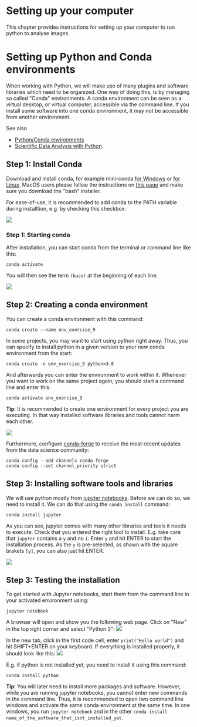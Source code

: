 # Setting up your computer

This chapter provides instructions for setting up your computer to run python to analyse images.

# Setting up Python and Conda environments
When working with Python, we will make use of many plugins and software libraries which need to be organized.
One way of doing this, is by managing so called "Conda" environments.
A conda environment can be seen as a virtual desktop, or virtual computer, accessible via the command line. 
If you install some software into one conda environment, it may not be accessible from another environment.

See also 
* [Python/Conda environments](https://mpicbg-scicomp.github.io/ipf_howtoguides/guides/Python_Conda_Environments)
* [Scientific Data Analysis with Python](https://youtu.be/MOEPe9TGBK0).

## Step 1: Install Conda
Download and install conda, for example mini-conda 
[for Windows](https://docs.conda.io/en/latest/miniconda.html#windows-installers) or 
[for Linux](https://docs.conda.io/en/latest/miniconda.html#linux-installers). MacOS users please follow the instructions on [this page](https://docs.conda.io/projects/continuumio-conda/en/latest/user-guide/install/macos.html) and make sure you download the "bash" installer. 

For ease-of-use, it is recommended to add conda to the PATH variable during installtion, e.g. by checking this checkbox:

![](PATH.png)

### Step 1: Starting conda

After installation, you can start conda from the terminal or command line like this:

```
conda activate
```

You will then see the term `(base)` at the beginning of each line:

![](base_env.png)

## Step 2: Creating a conda environment
You can create a conda environment with this command:
```
conda create ––name env_exercise_9
```

In some projects, you may want to start using python right away. Thus, you can specify to install python in a given version to your new conda environment from the start:
```
conda create -n env_exercise_9 python=3.8
```

And afterwards you can enter the environment to work within it. 
Whenever you want to work on the same project again, you should start a command line and enter this:
```
conda activate env_exercise_9
```

**Tip**: It is recommended to create one environment for every project you are executing. 
In that way installed software libraries and tools cannot harm each other.

![](create_env.png)

Furthermore, configure [conda-forge](https://conda-forge.org/) to receive the most-recent updates from the data science community:
```
conda config --add channels conda-forge 
conda config --set channel_priority strict 
```

## Step 3: Installing software tools and libraries
We will use python mostly from [jupyter notebooks](https://www.jupyter.org). 
Before we can do so, we need to install it. 
We can do that using the `conda install` command:

```
conda install jupyter
```

As you can see, jupyter comes with many other libraries and tools it needs to execute.
Check that you entered the right tool to install. E.g. take care that `jupyter` contains a `y` and no `i`.
Enter `y` and hit ENTER to start the installation process. 
As the `y` is pre-selected, as shown with the square brakets `[y]`, you can also just hit ENTER.

![](install_jupyter.png)

## Step 3: Testing the installation
To get started with Jupyter notebooks, start them from the command line in your activated environment using:

```
jupyter notebook
```

A browser will open and show you the following web page. Click on "New" in the top right corner and select "Python 3":
![](jupyter1.png)

In the new tab, click in the first code cell, enter `print("Hello world")` and hit SHIFT+ENTER on your keyboard. 
If everything is installed properly, it should look like this:
![](jupyter2.png)

E.g. if python is not installed yet, you need to install it using this command:
```
conda install python
```

**Tip**: You will later need to install more packages and software. 
However, while you are running jupyter notebooks, you cannot enter new commands in the command line.
Thus, it is recommended to open two command line windows and activate the same conda environment at the same time. 
In one windows, you run `jupyter notebook` and in the other `conda install name_of_the_software_that_isnt_installed_yet`.

